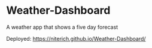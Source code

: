 # Weather-Dashboard
A weather app that shows a five day forecast

Deployed: https://niterich.github.io/Weather-Dashboard/

